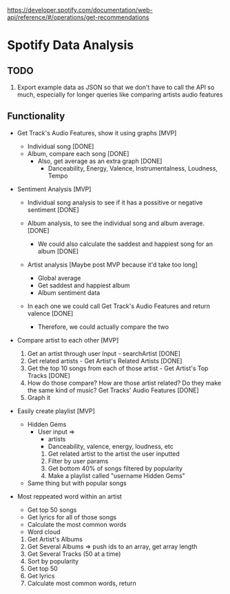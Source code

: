 https://developer.spotify.com/documentation/web-api/reference/#/operations/get-recommendations

# Spotify Data Analysis


## TODO
1. Export example data as JSON so that we don't have to call the API so much, especially for longer queries like comparing artists audio features
## Functionality

- Get Track's Audio Features, show it using graphs [MVP]

  - Individual song [DONE]
  - Album, compare each song [DONE]
    - Also, get average as an extra graph [DONE]
      - Danceability, Energy, Valence, Instrumentalness, Loudness, Tempo

- Sentiment Analysis [MVP]

  - Individual song analysis to see if it has a possitive or negative sentiment [DONE]
  - Album analysis, to see the individual song and album average. [DONE]
    - We could also calculate the saddest and happiest song for an album [DONE]
  - Artist analysis [Maybe post MVP because it'd take too long]

    - Global average
    - Get saddest and happiest album
    - Album sentiment data

  - In each one we could call Get Track's Audio Features and return valence [DONE]
    - Therefore, we could actually compare the two

- Compare artist to each other [MVP]

  1. Get an artist through user Input - searchArtist [DONE]
  2. Get related artists - Get Artist's Related Artists [DONE]
  3. Get the top 10 songs from each of those artist - Get Artist's Top Tracks [DONE]
  4. How do those compare? How are those artist related? Do they make the same kind of music? Get Tracks' Audio Features [DONE]
  5. Graph it

- Easily create playlist [MVP]

  - Hidden Gems
    - User input =>
      - artists
      - Danceability, valence, energy, loudness, etc
      1. Get related artist to the artist the user inputted
      2. Filter by user params
      3. Get bottom 40% of songs filtered by popularity
      4. Make a playlist called "username Hidden Gems"
  - Same thing but with popular songs

- Most reppeated word within an artist
  - Get top 50 songs
  - Get lyrics for all of those songs
  - Calculate the most common words
  - Word cloud
  1. Get Artist's Albums
  2. Get Several Albums => push ids to an array, get array length
  3. Get Several Tracks (50 at a time)
  4. Sort by popularity
  5. Get top 50
  6. Get lyrics
  7. Calculate most common words, return
